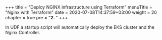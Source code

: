 +++
title = "Deploy NGINX infrastructure using Terraform"
menuTitle = "Nginx with Terraform"
date = 2020-07-08T14:37:59+03:00
weight = 20
chapter = true
pre = "<b>2. </b>"
+++

In UDF a startup script will automatically deploy the EKS cluster and the Nginx Controller.
